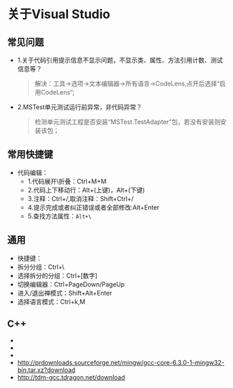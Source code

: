 # 关于Visual Studio

## 常见问题

- 1.关于代码引用提示信息不显示问题，不显示类、属性、方法引用计数、测试信息等？
  > 解决：工具->选项->文本编辑器->所有语言->CodeLens,点开后选择“启用CodeLens”;
- 2.MSTest单元测试运行前异常，非代码异常？
  > 检测单元测试工程是否安装“MSTest.TestAdapter”包，若没有安装则安装该包；

## 常用快捷键

- 代码编辑：
  - 1.代码展开\折叠：Ctrl+M+M
  - 2.代码上下移动行：Alt+(上键)，Alt+(下键)
  - 3.注释：Ctrl+/,取消注释：Shift+Ctrl+/
  - 4.提示完成或者纠正错误或者全部修改:Alt+Enter
  - 5.查找方法属性：`Alt+\`

## 通用

- 快捷键：
- 拆分分组：Ctrl+\
- 选择拆分的分组：Ctrl+[数字]
- 切换编辑器：Ctrl+PageDown/PageUp
- 进入/退出禅模式：Shift+Alt+Enter
- 选择语言模式：Ctrl+k,M

## C++

- [](https://blog.csdn.net/c_duoduo/article/details/51615381)
- [](https://blog.csdn.net/LK274857347/article/details/83068498)
- [](https://www.cnblogs.com/qcssmd/p/5302052.html)
- http://prdownloads.sourceforge.net/mingw/gcc-core-6.3.0-1-mingw32-bin.tar.xz?download
- http://tdm-gcc.tdragon.net/download
